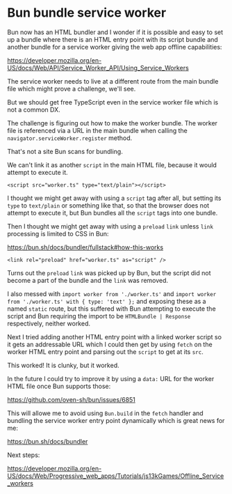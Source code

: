 # Bun bundle service worker

Bun now has an HTML bundler and I wonder if it is possible and easy to set up a
bundle where there is an HTML entry point with its script bundle and another
bundle for a service worker giving the web app offline capabilities:

https://developer.mozilla.org/en-US/docs/Web/API/Service_Worker_API/Using_Service_Workers

The service worker needs to live at a different route from the main bundle file
which might prove a challenge, we'll see.

But we should get free TypeScript even in the service worker file which is not
a common DX.

The challenge is figuring out how to make the worker bundle.
The worker file is referenced via a URL in the main bundle when calling the
`navigator.serviceWorker.register` method.

That's not a site Bun scans for bundling.

We can't link it as another `script` in the main HTML file, because it would
attempt to execute it.

`<script src="worker.ts" type="text/plain"></script>`

I thought we might get away with using a `script` tag after all, but setting its
`type` to `text/plain` or something like that, so that the browser does not
attempt to execute it, but Bun bundles all the `script` tags into one bundle.

Then I thought we might get away with using a `preload` `link` unless `link`
processing is limited to CSS in Bun:

https://bun.sh/docs/bundler/fullstack#how-this-works

`<link rel="preload" href="worker.ts" as="script" />`

Turns out the `preload` `link` was picked up by Bun, but the script did not
become a part of the bundle and the `link` was removed.

I also messed with `import worker from './worker.ts'` and
`import worker from './worker.ts' with { type: 'text' };` and exposing these
as a named `static` route, but this suffered with Bun attempting to execute
the script and Bun requiring the import to be `HTMLBundle | Response`
respectively, neither worked.

Next I tried adding another HTML entry point with a linked worker script so it
gets an addressable URL which I could then get by using `fetch` on the worker
HTML entry point and parsing out the `script` to get at its `src`.

This worked!
It is clunky, but it worked.

In the future I could try to improve it by using a `data:` URL for the worker
HTML file once Bun supports those:

https://github.com/oven-sh/bun/issues/6851

This will allowe me to avoid using `Bun.build` in the `fetch` handler and
bundling the service worker entry point dynamically which is great news for me:

https://bun.sh/docs/bundler

Next steps:

https://developer.mozilla.org/en-US/docs/Web/Progressive_web_apps/Tutorials/js13kGames/Offline_Service_workers
